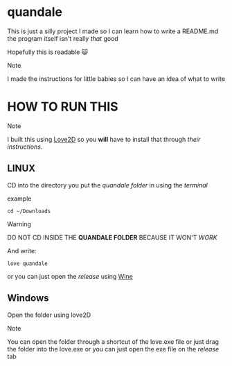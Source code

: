 # quandale

This is just a silly project I made so I can learn how to write a README.md the program itself isn't really *that* good

Hopefully this is readable :smiley_cat: 

>[!NOTE]
>I made the instructions for little babies so I can have an idea of what to write

# HOW TO RUN THIS

>[!NOTE]
>I built this using [Love2D](https://www.love2d.org/) so you **will** have to install that through *their instructions*.

## LINUX

CD into the directory you put the *quandale folder* in using the *terminal*

example
```
cd ~/Downloads
```

>[!WARNING]
>DO NOT CD INSIDE THE **QUANDALE FOLDER** BECAUSE IT WON'T *WORK*

And write:
```
love quandale
```

or you can just open the *release* using [Wine](https://www.winehq.org/)

## Windows

Open the folder using love2D

>[!NOTE]
>You can open the folder through a shortcut of the love.exe file or just drag the folder into the love.exe
>or you can just open the exe file on the *release* tab
